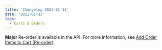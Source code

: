 ```yaml
---
title: 'Changelog 2021-01-13'
date: '2021-01-13'
tags:
  - Carts & Orders
---
```

**Major** Re-order is available in the API. For more information, see [Add Order Items to Cart (Re-order)](/docs/api/carts/manage-carts#re-order).
